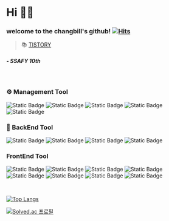# Hi 🙋‍♂

### welcome to the changbill's github! [![Hits](https://hits.seeyoufarm.com/api/count/incr/badge.svg?url=https%3A%2F%2Fgithub.com%2Fchangbill&count_bg=%23D9D9D9&title_bg=%23AEADA7&icon=&icon_color=%23E7E7E7&title=hits&edge_flat=false)](https://hits.seeyoufarm.com)

> 📚 [TISTORY](https://poloopy.tistory.com/) <br/> 

##### - SSAFY 10th

<br>

### ⚙️ Management Tool
![Static Badge](https://img.shields.io/badge/JIRA-%230052CC?style=for-the-badge&logo=jira&logoColor=white)
![Static Badge](https://img.shields.io/badge/GITLAB-%23FC6D26?style=for-the-badge&logo=gitlab&logoColor=white)
![Static Badge](https://img.shields.io/badge/FIGMA-%23F24E1E?style=for-the-badge&logo=figma&logoColor=white)
![Static Badge](https://img.shields.io/badge/NOTION-%23000000?style=for-the-badge&logo=notion&logoColor=white)
![Static Badge](https://img.shields.io/badge/Postman-FF6C37?style=for-the-badge&logo=postman&logoColor=white)

### 🍃 BackEnd Tool
![Static Badge](https://img.shields.io/badge/INTELLIJ-black?style=for-the-badge&logo=intellijidea&logoColor=white)
![Static Badge](https://img.shields.io/badge/SPRING%20BOOT-%236DB33F?style=for-the-badge&logo=springboot&logoColor=white)
![Static Badge](https://img.shields.io/badge/SPRING-%236DB33F?style=for-the-badge&logo=spring&logoColor=white)
![Static Badge](https://img.shields.io/badge/Java-ED8B00?style=for-the-badge&logo=openjdk&logoColor=white)

### FrontEnd Tool
![Static Badge](https://img.shields.io/badge/VSCODE-%23007ACC?style=for-the-badge&logo=visualstudiocode&logoColor=white)
![Static Badge](https://img.shields.io/badge/Flutter-02569B?style=for-the-badge&logo=flutter&logoColor=white)
![Static Badge](https://img.shields.io/badge/Dart-0175C2?style=for-the-badge&logo=dart&logoColor=white)
![Static Badge](https://img.shields.io/badge/HTML-%23E34F26?style=for-the-badge&logo=html5&logoColor=white)
![Static Badge](https://img.shields.io/badge/CSS-%231572B6?style=for-the-badge&logo=css3&logoColor=white)
![Static Badge](https://img.shields.io/badge/JAVASCRIPT-%23F7DF1E?style=for-the-badge&logo=javascript&logoColor=white)
![Static Badge](https://img.shields.io/badge/Vue.js-35495E?style=for-the-badge&logo=vue.js&logoColor=4FC08D)
![Static Badge](https://img.shields.io/badge/React-20232A?style=for-the-badge&logo=react&logoColor=61DAFB)


<br>

[![Top Langs](https://github-readme-stats.vercel.app/api/top-langs/?username=changbill)](https://github.com/anuraghazra/github-readme-stats)

[![Solved.ac
프로필](http://mazassumnida.wtf/api/generate_badge?boj=changbill)](https://solved.ac/changbill)
